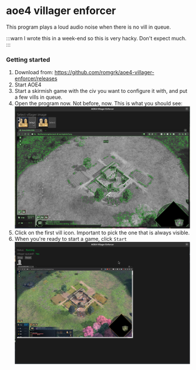 # aoe4 villager enforcer

This program plays a loud audio noise when there is no vill in queue.

:::warn
I wrote this in a week-end so this is very hacky. Don't expect much.
:::

### Getting started

1. Download from: https://github.com/romgrk/aoe4-villager-enforcer/releases
2. Start AOE4
3. Start a skirmish game with the civ you want to configure it with, and put a few vills in queue.
4. Open the program now. Not before, now. This is what you should see:
  ![configuration screen](./static/configure.png)
5. Click on the first vill icon. Important to pick the one that is always visible.
6. When you're ready to start a game, click `Start`
  ![main screen](./static/main.png)
